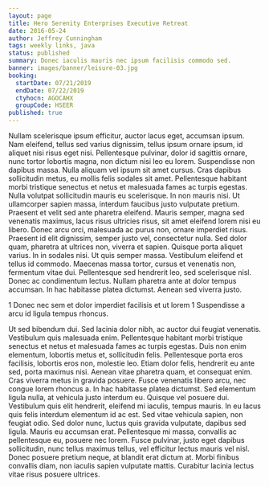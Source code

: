 ```yaml
---
layout: page
title: Hero Serenity Enterprises Executive Retreat
date: 2016-05-24
author: Jeffrey Cunningham
tags: weekly links, java
status: published
summary: Donec iaculis mauris nec ipsum facilisis commodo sed.
banner: images/banner/leisure-03.jpg
booking:
  startDate: 07/21/2019
  endDate: 07/22/2019
  ctyhocn: AGOCAHX
  groupCode: HSEER
published: true
---
```

Nullam scelerisque ipsum efficitur, auctor lacus eget, accumsan ipsum. Nam eleifend, tellus sed varius dignissim, tellus ipsum ornare ipsum, id aliquet nisi risus eget nisi. Pellentesque pulvinar, dolor id sagittis ornare, nunc tortor lobortis magna, non dictum nisi leo eu lorem. Suspendisse non dapibus massa. Nulla aliquam vel ipsum sit amet cursus. Cras dapibus sollicitudin metus, eu mollis felis sodales sit amet. Pellentesque habitant morbi tristique senectus et netus et malesuada fames ac turpis egestas. Nulla volutpat sollicitudin mauris eu scelerisque. In non mauris nisi. Ut ullamcorper sapien massa, interdum faucibus justo vulputate pretium. Praesent et velit sed ante pharetra eleifend. Mauris semper, magna sed venenatis maximus, lacus risus ultricies risus, sit amet eleifend lorem nisi eu libero. Donec arcu orci, malesuada ac purus non, ornare imperdiet risus. Praesent id elit dignissim, semper justo vel, consectetur nulla.
Sed dolor quam, pharetra at ultrices non, viverra et sapien. Quisque porta aliquet varius. In in sodales nisi. Ut quis semper massa. Vestibulum eleifend et tellus id commodo. Maecenas massa tortor, cursus et venenatis non, fermentum vitae dui. Pellentesque sed hendrerit leo, sed scelerisque nisl. Donec ac condimentum lectus. Nullam pharetra ante at dolor tempus accumsan. In hac habitasse platea dictumst. Aenean sed viverra justo.

1 Donec nec sem et dolor imperdiet facilisis et ut lorem
1 Suspendisse a arcu id ligula tempus rhoncus.

Ut sed bibendum dui. Sed lacinia dolor nibh, ac auctor dui feugiat venenatis. Vestibulum quis malesuada enim. Pellentesque habitant morbi tristique senectus et netus et malesuada fames ac turpis egestas. Duis non enim elementum, lobortis metus et, sollicitudin felis. Pellentesque porta eros facilisis, lobortis eros non, molestie leo. Etiam dolor felis, hendrerit eu ante sed, porta maximus nisi. Aenean vitae pharetra quam, et consequat enim.
Cras viverra metus in gravida posuere. Fusce venenatis libero arcu, nec congue lorem rhoncus a. In hac habitasse platea dictumst. Sed elementum ligula nulla, at vehicula justo interdum eu. Quisque vel posuere dui. Vestibulum quis elit hendrerit, eleifend mi iaculis, tempus mauris. In eu lacus quis felis interdum elementum id ac est. Sed vitae vehicula sapien, non feugiat odio. Sed dolor nunc, luctus quis gravida vulputate, dapibus sed ligula. Mauris eu accumsan erat. Pellentesque mi massa, convallis ac pellentesque eu, posuere nec lorem. Fusce pulvinar, justo eget dapibus sollicitudin, nunc tellus maximus tellus, vel efficitur lectus mauris vel nisl. Donec posuere pretium neque, at blandit erat dictum at. Morbi finibus convallis diam, non iaculis sapien vulputate mattis. Curabitur lacinia lectus vitae risus posuere ultrices.
